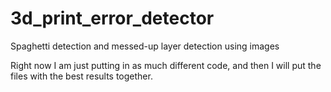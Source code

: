 # 3d_print_error_detector
Spaghetti detection and messed-up layer detection using images

Right now I am just putting in as much different code, and then I will put the files with the best results together.
